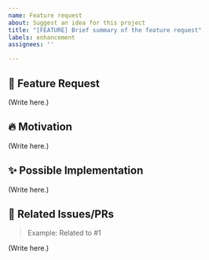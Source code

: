 ```yaml
---
name: Feature request
about: Suggest an idea for this project
title: "[FEATURE] Brief summary of the feature request"
labels: enhancement
assignees: ''

---
```


## 🚀 Feature Request

<!--
   Provide a clear and concise description of the feature you would like to see added to the project.
   Explain why this feature would be useful to other users and how it would improve their experience.
-->

(Write here.)

## 🔥 Motivation

<!--
   Describe the motivation or the context behind this feature request.
   Example: "I find it difficult to navigate through the site's content and I believe this feature would make it easier for users to find what they are looking for."
-->

(Write here.)

## ✨ Possible Implementation

<!--
   If you have ideas on how to implement this feature, you can share them here.
   Example: "I suggest adding a search bar to the top navigation bar to allow users to search for content on the site."
-->

(Write here.)

## 🔗 Related Issues/PRs

> Example: Related to #1

(Write here.)